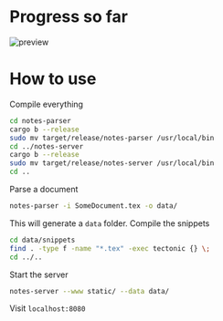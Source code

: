 # Progress so far
![preview](https://i.imgur.com/m1UK7ZY.gif)

# How to use
Compile everything
```bash
cd notes-parser
cargo b --release
sudo mv target/release/notes-parser /usr/local/bin
cd ../notes-server
cargo b --release
sudo mv target/release/notes-server /usr/local/bin
cd ..
```
Parse a document
```bash
notes-parser -i SomeDocument.tex -o data/
```
This will generate a `data` folder.
Compile the snippets
```bash
cd data/snippets
find . -type f -name "*.tex" -exec tectonic {} \;
cd ../..
```
Start the server
```bash
notes-server --www static/ --data data/
```
Visit `localhost:8080`
